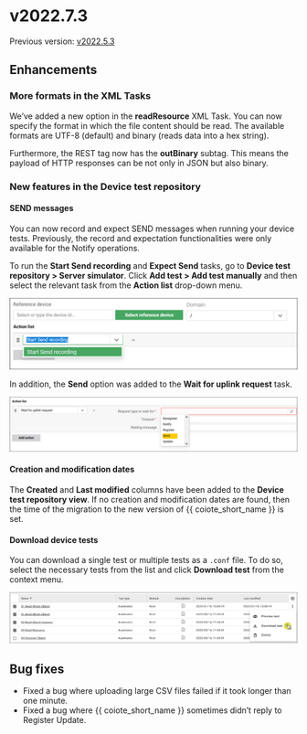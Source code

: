 # v2022.7.3

Previous version: [v2022.5.3](v2022.5.3.md)

## Enhancements

### More formats in the XML Tasks

We’ve added a new option in the **readResource** XML Task. You can now specify the format in which the file content should be read. The available formats are UTF-8 (default) and binary (reads data into a hex string).

Furthermore, the REST tag now has the **outBinary** subtag. This means the payload of HTTP responses can be not only in JSON but also binary.

### New features in the Device test repository

#### SEND messages

You can now record and expect SEND messages when running your device tests. Previously, the record and expectation functionalities were only available for the Notify operations.

To run the **Start Send recording** and **Expect Send** tasks, go to **Device test repository > Server simulator**. Click **Add test > Add test manually** and then select the relevant task from the **Action list** drop-down menu.

![Start Send recording](images/deviceTests-actions.png "Start Send recording")

In addition, the **Send** option was added to the **Wait for uplink request** task.

![Send option in Wait for uplink request](images/deviceTests-send.png "Send option in Wait for uplink request")

#### Creation and modification dates

The **Created** and **Last modified** columns have been added to the **Device test repository view**. If no creation and modification dates are found, then the time of the migration to the new version of {{ coiote_short_name }} is set.

#### Download device tests

You can download a single test or multiple tests as a `.conf` file. To do so, select the necessary tests from the list and click **Download test** from the context menu.

![Download device tests](images/deviceTests-download.png "Download device tests")

## Bug fixes

* Fixed a bug where uploading large CSV files failed if it took longer than one minute.
* Fixed a bug where {{ coiote_short_name }} sometimes didn’t reply to Register Update.
